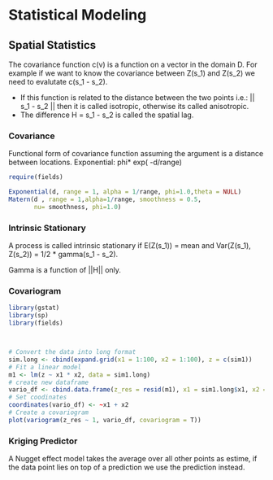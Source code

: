 # Statistical Modeling

## Spatial Statistics

The covariance function c(v) is a function on a vector in the domain D. For example if we want to know the covariance between Z(s_1) and Z(s_2) we need to evalutate c(s_1 - s_2).

- If this function is related to the distance between the two points i.e.: || s_1 - s_2 || then it is called isotropic, otherwise its called anisotropic.
- The difference H = s_1 - s_2 is called the spatial lag.

### Covariance
Functional form of covariance function assuming the argument is a distance between locations.
Exponential: phi* exp( -d/range)

```R
require(fields)

Exponential(d, range = 1, alpha = 1/range, phi=1.0,theta = NULL)
Matern(d , range = 1,alpha=1/range, smoothness = 0.5, 
       nu= smoothness, phi=1.0) 


`````







### Intrinsic Stationary

A process is called intrinsic stationary if E(Z(s_1)) = mean and Var(Z(s_1), Z(s_2)) = 1/2 * gamma(s_1 - s_2).

Gamma is a function of ||H|| only.

### Covariogram

```R
library(gstat)
library(sp)
library(fields)



# Convert the data into long format
sim.long <- cbind(expand.grid(x1 = 1:100, x2 = 1:100), z = c(sim1))
# Fit a linear model
m1 <- lm(z ~ x1 * x2, data = sim1.long)
# create new dataframe
vario_df <- cbind.data.frame(z_res = resid(m1), x1 = sim1.long$x1, x2 = sim1.long$x2)
# Set coodinates
coordinates(vario_df) <- ~x1 + x2
# Create a covariogram
plot(variogram(z_res ~ 1, vario_df, covariogram = T))

```

### Kriging Predictor

A Nugget effect model takes the average over all other points as estime, if the data point lies on top of a prediction we use the prediction instead.








